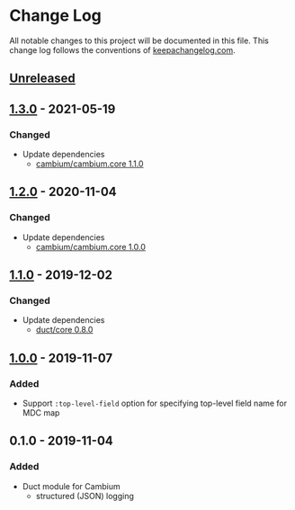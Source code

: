# Change Log
All notable changes to this project will be documented in this file. This change log follows the conventions of [keepachangelog.com](http://keepachangelog.com/).

## [Unreleased]

## [1.3.0] - 2021-05-19
### Changed
- Update dependencies
    - [cambium/cambium.core 1.1.0](https://github.com/cambium-clojure/cambium.core/blob/master/CHANGELOG.md#110--2021-april-04)

## [1.2.0] - 2020-11-04
### Changed
- Update dependencies
    - [cambium/cambium.core 1.0.0](https://github.com/cambium-clojure/cambium.core/blob/master/CHANGELOG.md#100--2020-september-29)

## [1.1.0] - 2019-12-02
### Changed
- Update dependencies
    - [duct/core 0.8.0](https://github.com/duct-framework/core/blob/master/CHANGELOG.md#080-2019-11-28)

## [1.0.0] - 2019-11-07
### Added
- Support `:top-level-field` option for specifying top-level field name for MDC map

## 0.1.0 - 2019-11-04
### Added
- Duct module for Cambium
    - structured (JSON) logging

[Unreleased]: https://github.com/lagenorhynque/duct.module.cambium/compare/1.3.0...HEAD
[1.3.0]: https://github.com/lagenorhynque/duct.module.cambium/compare/1.2.0...1.3.0
[1.2.0]: https://github.com/lagenorhynque/duct.module.cambium/compare/1.1.0...1.2.0
[1.1.0]: https://github.com/lagenorhynque/duct.module.cambium/compare/1.0.0...1.1.0
[1.0.0]: https://github.com/lagenorhynque/duct.module.cambium/compare/0.1.0...1.0.0
